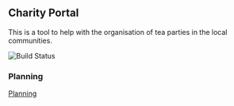 ## Charity Portal
This is a tool to help with the organisation of tea parties in the local communities.

![Build Status](https://travis-ci.org/Tracht/charity-apr2020.svg?branch=master)

### Planning
[Planning](https://github.com/Tracht/charity-apr2020/wiki/Product)
